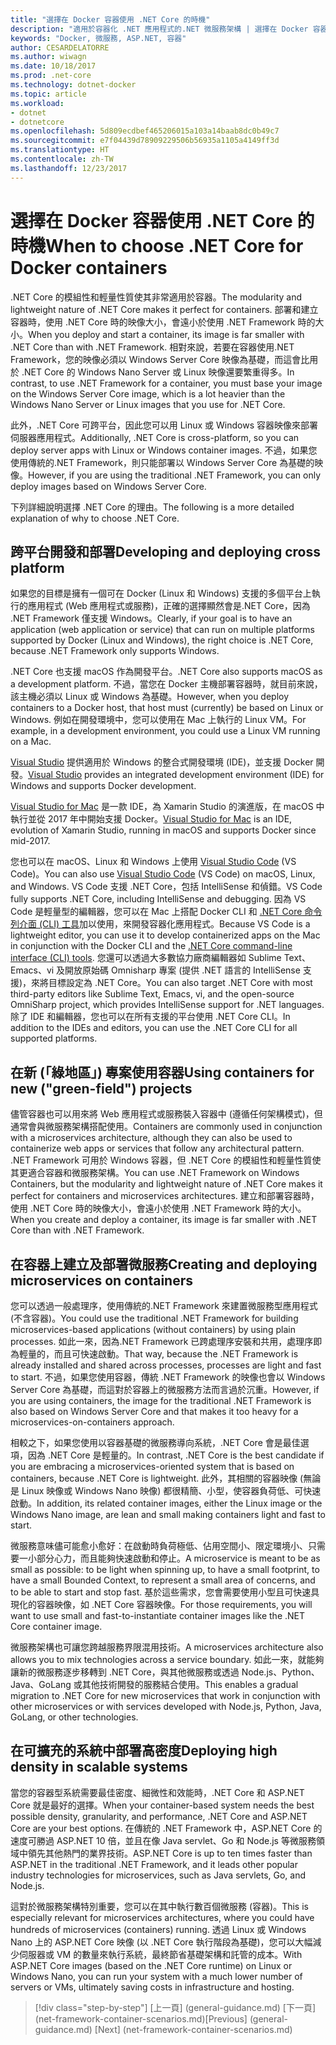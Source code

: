 ```yaml
---
title: "選擇在 Docker 容器使用 .NET Core 的時機"
description: "適用於容器化 .NET 應用程式的.NET 微服務架構 | 選擇在 Docker 容器使用 .NET Core 的時機"
keywords: "Docker, 微服務, ASP.NET, 容器"
author: CESARDELATORRE
ms.author: wiwagn
ms.date: 10/18/2017
ms.prod: .net-core
ms.technology: dotnet-docker
ms.topic: article
ms.workload:
- dotnet
- dotnetcore
ms.openlocfilehash: 5d809ecdbef465206015a103a14baab8dc0b49c7
ms.sourcegitcommit: e7f04439d78909229506b56935a1105a4149ff3d
ms.translationtype: HT
ms.contentlocale: zh-TW
ms.lasthandoff: 12/23/2017
---
```

# <a name="when-to-choose-net-core-for-docker-containers"></a><span data-ttu-id="99ba7-104">選擇在 Docker 容器使用 .NET Core 的時機</span><span class="sxs-lookup"><span data-stu-id="99ba7-104">When to choose .NET Core for Docker containers</span></span>

<span data-ttu-id="99ba7-105">.NET Core 的模組性和輕量性質使其非常適用於容器。</span><span class="sxs-lookup"><span data-stu-id="99ba7-105">The modularity and lightweight nature of .NET Core makes it perfect for containers.</span></span> <span data-ttu-id="99ba7-106">部署和建立容器時，使用 .NET Core 時的映像大小，會遠小於使用 .NET Framework 時的大小。</span><span class="sxs-lookup"><span data-stu-id="99ba7-106">When you deploy and start a container, its image is far smaller with .NET Core than with .NET Framework.</span></span> <span data-ttu-id="99ba7-107">相對來說，若要在容器使用.NET Framework，您的映像必須以 Windows Server Core 映像為基礎，而這會比用於 .NET Core 的 Windows Nano Server 或 Linux 映像還要繁重得多。</span><span class="sxs-lookup"><span data-stu-id="99ba7-107">In contrast, to use .NET Framework for a container, you must base your image on the Windows Server Core image, which is a lot heavier than the Windows Nano Server or Linux images that you use for .NET Core.</span></span>

<span data-ttu-id="99ba7-108">此外，.NET Core 可跨平台，因此您可以用 Linux 或 Windows 容器映像來部署伺服器應用程式。</span><span class="sxs-lookup"><span data-stu-id="99ba7-108">Additionally, .NET Core is cross-platform, so you can deploy server apps with Linux or Windows container images.</span></span> <span data-ttu-id="99ba7-109">不過，如果您使用傳統的.NET Framework，則只能部署以 Windows Server Core 為基礎的映像。</span><span class="sxs-lookup"><span data-stu-id="99ba7-109">However, if you are using the traditional .NET Framework, you can only deploy images based on Windows Server Core.</span></span>

<span data-ttu-id="99ba7-110">下列詳細說明選擇 .NET Core 的理由。</span><span class="sxs-lookup"><span data-stu-id="99ba7-110">The following is a more detailed explanation of why to choose .NET Core.</span></span>

## <a name="developing-and-deploying-cross-platform"></a><span data-ttu-id="99ba7-111">跨平台開發和部署</span><span class="sxs-lookup"><span data-stu-id="99ba7-111">Developing and deploying cross platform</span></span>

<span data-ttu-id="99ba7-112">如果您的目標是擁有一個可在 Docker (Linux 和 Windows) 支援的多個平台上執行的應用程式 (Web 應用程式或服務)，正確的選擇顯然會是.NET Core，因為 .NET Framework 僅支援 Windows。</span><span class="sxs-lookup"><span data-stu-id="99ba7-112">Clearly, if your goal is to have an application (web application or service) that can run on multiple platforms supported by Docker (Linux and Windows), the right choice is .NET Core, because .NET Framework only supports Windows.</span></span>

<span data-ttu-id="99ba7-113">.NET Core 也支援 macOS 作為開發平台。</span><span class="sxs-lookup"><span data-stu-id="99ba7-113">.NET Core also supports macOS as a development platform.</span></span> <span data-ttu-id="99ba7-114">不過，當您在 Docker 主機部署容器時，就目前來說，該主機必須以 Linux 或 Windows 為基礎。</span><span class="sxs-lookup"><span data-stu-id="99ba7-114">However, when you deploy containers to a Docker host, that host must (currently) be based on Linux or Windows.</span></span> <span data-ttu-id="99ba7-115">例如在開發環境中，您可以使用在 Mac 上執行的 Linux VM。</span><span class="sxs-lookup"><span data-stu-id="99ba7-115">For example, in a development environment, you could use a Linux VM running on a Mac.</span></span>

<span data-ttu-id="99ba7-116">[Visual Studio](https://www.visualstudio.com/) 提供適用於 Windows 的整合式開發環境 (IDE)，並支援 Docker 開發。</span><span class="sxs-lookup"><span data-stu-id="99ba7-116">[Visual Studio](https://www.visualstudio.com/) provides an integrated development environment (IDE) for Windows and supports Docker development.</span></span> 

<span data-ttu-id="99ba7-117">[Visual Studio for Mac](https://www.visualstudio.com/vs/visual-studio-mac/) 是一款 IDE，為 Xamarin Studio 的演進版，在 macOS 中執行並從 2017 年中開始支援 Docker。</span><span class="sxs-lookup"><span data-stu-id="99ba7-117">[Visual Studio for Mac](https://www.visualstudio.com/vs/visual-studio-mac/) is an IDE, evolution of Xamarin Studio, running in macOS and supports Docker since mid-2017.</span></span>

<span data-ttu-id="99ba7-118">您也可以在 macOS、Linux 和 Windows 上使用 [Visual Studio Code](https://code.visualstudio.com/) (VS Code)。</span><span class="sxs-lookup"><span data-stu-id="99ba7-118">You can also use [Visual Studio Code](https://code.visualstudio.com/) (VS Code) on macOS, Linux, and Windows.</span></span> <span data-ttu-id="99ba7-119">VS Code 支援 .NET Core，包括 IntelliSense 和偵錯。</span><span class="sxs-lookup"><span data-stu-id="99ba7-119">VS Code fully supports .NET Core, including IntelliSense and debugging.</span></span> <span data-ttu-id="99ba7-120">因為 VS Code 是輕量型的編輯器，您可以在 Mac 上搭配 Docker CLI 和 [.NET Core 命令列介面 (CLI) 工具](https://docs.microsoft.com/dotnet/core/tools/?tabs=netcore2x)加以使用，來開發容器化應用程式。</span><span class="sxs-lookup"><span data-stu-id="99ba7-120">Because VS Code is a lightweight editor, you can use it to develop containerized apps on the Mac in conjunction with the Docker CLI and the [.NET Core command-line interface (CLI) tools](https://docs.microsoft.com/dotnet/core/tools/?tabs=netcore2x).</span></span> <span data-ttu-id="99ba7-121">您還可以透過大多數協力廠商編輯器如 Sublime Text、Emacs、vi 及開放原始碼 Omnisharp 專案 (提供 .NET 語言的 IntelliSense 支援)，來將目標設定為 .NET Core。</span><span class="sxs-lookup"><span data-stu-id="99ba7-121">You can also target .NET Core with most third-party editors like Sublime Text, Emacs, vi, and the open-source OmniSharp project, which provides IntelliSense support for .NET languages.</span></span> <span data-ttu-id="99ba7-122">除了 IDE 和編輯器，您也可以在所有支援的平台使用 .NET Core CLI。</span><span class="sxs-lookup"><span data-stu-id="99ba7-122">In addition to the IDEs and editors, you can use the .NET Core CLI for all supported platforms.</span></span>

## <a name="using-containers-for-new-green-field-projects"></a><span data-ttu-id="99ba7-123">在新 (「綠地區」) 專案使用容器</span><span class="sxs-lookup"><span data-stu-id="99ba7-123">Using containers for new ("green-field") projects</span></span>

<span data-ttu-id="99ba7-124">儘管容器也可以用來將 Web 應用程式或服務裝入容器中 (遵循任何架構模式)，但通常會與微服務架構搭配使用。</span><span class="sxs-lookup"><span data-stu-id="99ba7-124">Containers are commonly used in conjunction with a microservices architecture, although they can also be used to containerize web apps or services that follow any architectural pattern.</span></span> <span data-ttu-id="99ba7-125">.NET Framework 可用於 Windows 容器，但 .NET Core 的模組性和輕量性質使其更適合容器和微服務架構。</span><span class="sxs-lookup"><span data-stu-id="99ba7-125">You can use .NET Framework on Windows Containers, but the modularity and lightweight nature of .NET Core makes it perfect for containers and microservices architectures.</span></span> <span data-ttu-id="99ba7-126">建立和部署容器時，使用 .NET Core 時的映像大小，會遠小於使用 .NET Framework 時的大小。</span><span class="sxs-lookup"><span data-stu-id="99ba7-126">When you create and deploy a container, its image is far smaller with .NET Core than with .NET Framework.</span></span>

## <a name="creating-and-deploying-microservices-on-containers"></a><span data-ttu-id="99ba7-127">在容器上建立及部署微服務</span><span class="sxs-lookup"><span data-stu-id="99ba7-127">Creating and deploying microservices on containers</span></span>

<span data-ttu-id="99ba7-128">您可以透過一般處理序，使用傳統的.NET Framework 來建置微服務型應用程式 (不含容器)。</span><span class="sxs-lookup"><span data-stu-id="99ba7-128">You could use the traditional .NET Framework for building microservices-based applications (without containers) by using plain processes.</span></span> <span data-ttu-id="99ba7-129">如此一來，因為.NET Framework 已跨處理序安裝和共用，處理序即為輕量的，而且可快速啟動。</span><span class="sxs-lookup"><span data-stu-id="99ba7-129">That way, because the .NET Framework is already installed and shared across processes, processes are light and fast to start.</span></span> <span data-ttu-id="99ba7-130">不過，如果您使用容器，傳統 .NET Framework 的映像也會以 Windows Server Core 為基礎，而這對於容器上的微服務方法而言過於沉重。</span><span class="sxs-lookup"><span data-stu-id="99ba7-130">However, if you are using containers, the image for the traditional .NET Framework is also based on Windows Server Core and that makes it too heavy for a microservices-on-containers approach.</span></span>

<span data-ttu-id="99ba7-131">相較之下，如果您使用以容器基礎的微服務導向系統，.NET Core 會是最佳選項，因為 .NET Core 是輕量的。</span><span class="sxs-lookup"><span data-stu-id="99ba7-131">In contrast, .NET Core is the best candidate if you are embracing a microservices-oriented system that is based on containers, because .NET Core is lightweight.</span></span> <span data-ttu-id="99ba7-132">此外，其相關的容器映像 (無論是 Linux 映像或 Windows Nano 映像) 都很精簡、小型，使容器負荷低、可快速啟動。</span><span class="sxs-lookup"><span data-stu-id="99ba7-132">In addition, its related container images, either the Linux image or the Windows Nano image, are lean and small making containers light and fast to start.</span></span>

<span data-ttu-id="99ba7-133">微服務意味儘可能愈小愈好：在啟動時負荷極低、佔用空間小、限定環境小、只需要一小部分心力，而且能夠快速啟動和停止。</span><span class="sxs-lookup"><span data-stu-id="99ba7-133">A microservice is meant to be as small as possible: to be light when spinning up, to have a small footprint, to have a small Bounded Context, to represent a small area of concerns, and to be able to start and stop fast.</span></span> <span data-ttu-id="99ba7-134">基於這些需求，您會需要使用小型且可快速具現化的容器映像，如 .NET Core 容器映像。</span><span class="sxs-lookup"><span data-stu-id="99ba7-134">For those requirements, you will want to use small and fast-to-instantiate container images like the .NET Core container image.</span></span>

<span data-ttu-id="99ba7-135">微服務架構也可讓您跨越服務界限混用技術。</span><span class="sxs-lookup"><span data-stu-id="99ba7-135">A microservices architecture also allows you to mix technologies across a service boundary.</span></span> <span data-ttu-id="99ba7-136">如此一來，就能夠讓新的微服務逐步移轉到 .NET Core，與其他微服務或透過 Node.js、Python、Java、GoLang 或其他技術開發的服務結合使用。</span><span class="sxs-lookup"><span data-stu-id="99ba7-136">This enables a gradual migration to .NET Core for new microservices that work in conjunction with other microservices or with services developed with Node.js, Python, Java, GoLang, or other technologies.</span></span>

## <a name="deploying-high-density-in-scalable-systems"></a><span data-ttu-id="99ba7-137">在可擴充的系統中部署高密度</span><span class="sxs-lookup"><span data-stu-id="99ba7-137">Deploying high density in scalable systems</span></span>

<span data-ttu-id="99ba7-138">當您的容器型系統需要最佳密度、細微性和效能時，.NET Core 和 ASP.NET Core 就是最好的選擇。</span><span class="sxs-lookup"><span data-stu-id="99ba7-138">When your container-based system needs the best possible density, granularity, and performance, .NET Core and ASP.NET Core are your best options.</span></span> <span data-ttu-id="99ba7-139">在傳統的 .NET Framework 中，ASP.NET Core 的速度可勝過 ASP.NET 10 倍，並且在像 Java servlet、Go 和 Node.js 等微服務領域中領先其他熱門的業界技術。</span><span class="sxs-lookup"><span data-stu-id="99ba7-139">ASP.NET Core is up to ten times faster than ASP.NET in the traditional .NET Framework, and it leads other popular industry technologies for microservices, such as Java servlets, Go, and Node.js.</span></span>

<span data-ttu-id="99ba7-140">這對於微服務架構特別重要，您可以在其中執行數百個微服務 (容器)。</span><span class="sxs-lookup"><span data-stu-id="99ba7-140">This is especially relevant for microservices architectures, where you could have hundreds of microservices (containers) running.</span></span> <span data-ttu-id="99ba7-141">透過 Linux 或 Windows Nano 上的 ASP.NET Core 映像 (以 .NET Core 執行階段為基礎)，您可以大幅減少伺服器或 VM 的數量來執行系統，最終節省基礎架構和託管的成本。</span><span class="sxs-lookup"><span data-stu-id="99ba7-141">With ASP.NET Core images (based on the .NET Core runtime) on Linux or Windows Nano, you can run your system with a much lower number of servers or VMs, ultimately saving costs in infrastructure and hosting.</span></span>


>[!div class="step-by-step"]
<span data-ttu-id="99ba7-142">[上一頁] (general-guidance.md) [下一頁] (net-framework-container-scenarios.md)</span><span class="sxs-lookup"><span data-stu-id="99ba7-142">[Previous] (general-guidance.md) [Next] (net-framework-container-scenarios.md)</span></span>
